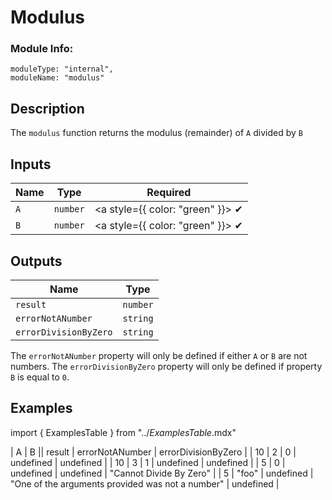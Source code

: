 # Modulus
### Module Info: 
```
moduleType: "internal",
moduleName: "modulus"
```

## Description
The `modulus` function returns the modulus (remainder) of `A` divided by `B`

## Inputs
| Name | Type | Required |
|------|------|:---------:|
| `A` | `number` |<a style={{ color: "green" }}> ✔ </a>
| `B` | `number` |<a style={{ color: "green" }}> ✔ </a>


## Outputs
| Name | Type |
|------|------|
| `result` | `number` |
| `errorNotANumber` | `string` |
| `errorDivisionByZero` | `string` |

The `errorNotANumber` property will only be defined if either `A` or `B` are not numbers.
The `errorDivisionByZero` property will only be defined if property `B` is equal to `0`.


## Examples
import { ExamplesTable } from "../_ExamplesTable_.mdx"

<ExamplesTable>
| A | B || result | errorNotANumber | errorDivisionByZero |
| 10 | 2 | 0 | undefined | undefined |
| 10 | 3 | 1 | undefined | undefined |
| 5 | 0 | undefined | undefined | "Cannot Divide By Zero" |
| 5 | "foo" | undefined | "One of the arguments provided was not a number" | undefined |
</ExamplesTable>
